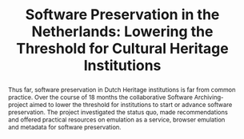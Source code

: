 ---
abstract: 'Thus far, software preservation in Dutch Heritage institutions is far from
  common practice. Over the course of 18 months the collaborative Software Archiving-project
  aimed to lower the threshold for institutions to start or advance software preservation.
  The project investigated the status quo, made recommendations and offered practical
  resources on emulation as a service, browser emulation and metadata for software
  preservation.

  '
creators:
- O'Donohoe, Eoin
- Röck, Claudia
- de Vos, Jesse
date: null
document_url: https://services.phaidra.univie.ac.at/api/object/o:1424933/download
grand_parent: iPRES
institutions:
- The Netherlands Institute for Sound and Vision
keywords:
- emulation
- software
- web browsers
- metadata
landing_page_url: https://phaidra.univie.ac.at/o:1424933
language: eng
layout: publication
license: CC BY 4.0 International
notes_url: null
parent: iPRES 2021
presentation_url: null
size: 105278
source_name: iPRES
title: 'Software Preservation in the Netherlands: Lowering the Threshold for Cultural
  Heritage Institutions'
type: paper
year: 2021
---